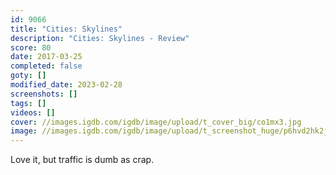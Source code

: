 ```yaml
---
id: 9066
title: "Cities: Skylines"
description: "Cities: Skylines - Review"
score: 80
date: 2017-03-25
completed: false
goty: []
modified_date: 2023-02-28
screenshots: []
tags: []
videos: []
cover: //images.igdb.com/igdb/image/upload/t_cover_big/co1mx3.jpg
image: //images.igdb.com/igdb/image/upload/t_screenshot_huge/p6hvd2hk2j3yaqya2b8b.jpg
---
```

Love it, but traffic is dumb as crap.